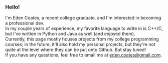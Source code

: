 ### Hello!
I'm Eden Coates, a recent college graduate, and I'm interested in becoming a professional dev. <br />
In my couple years of experience, my favorite language to write in is C++/C, but I've written in Python and Java as well (and enjoyed them). <br />
Currently, this page mostly houses projects from my college programming courses; in the future, it'll also hold my personal projects, but they're not quite at the level where they can be put onto Github. But stay tuned! <br />
If you have any questions, feel free to email me at eden.coates@gmail.com. <br />
